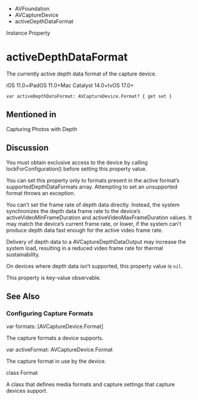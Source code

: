 

- AVFoundation
- AVCaptureDevice
-  activeDepthDataFormat 

Instance Property

# activeDepthDataFormat

The currently active depth data format of the capture device.

iOS 11.0+iPadOS 11.0+Mac Catalyst 14.0+tvOS 17.0+

``` source
var activeDepthDataFormat: AVCaptureDevice.Format? { get set }
```

## Mentioned in 

Capturing Photos with Depth

## Discussion

You must obtain exclusive access to the device by calling lockForConfiguration() before setting this property value.

You can set this property only to formats present in the active format’s supportedDepthDataFormats array. Attempting to set an unsupported format throws an exception.

You can’t set the frame rate of depth data directly. Instead, the system synchronizes the depth data frame rate to the device’s activeVideoMinFrameDuration and activeVideoMaxFrameDuration values. It may match the device’s current frame rate, or lower, if the system can’t produce depth data fast enough for the active video frame rate.

Delivery of depth data to a AVCaptureDepthDataOutput may increase the system load, resulting in a reduced video frame rate for thermal sustainability.

On devices where depth data isn’t supported, this property value is `nil`.

This property is key-value observable.

## See Also

### Configuring Capture Formats

var formats: [AVCaptureDevice.Format]

The capture formats a device supports.

var activeFormat: AVCaptureDevice.Format

The capture format in use by the device.

class Format

A class that defines media formats and capture settings that capture devices support.

